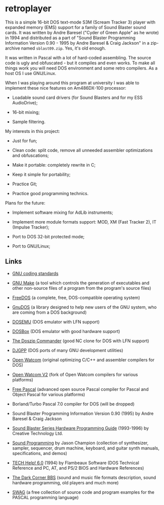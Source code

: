 # retroplayer

This is a simple 16-bit DOS text-mode S3M (Scream Tracker 3) player with expanded memory (EMS) support for a family of Sound Blaster sound cards. It was written by Andre Baresel ("Cyder of Green Apple" as he wrote) in 1994 and distributed as a part of "Sound Blaster Programming Information Version 0.90 - 1995 by Andre Baresel & Craig Jackson" in a zip-archive named `sblast09.zip`. Yes, it's old enough.

It was written in Pascal with a lot of hard-coded assembling. The source code is ugly and obfuscated - but it compiles and even works. To make all things work you will need DOS environment and some retro compilers. As a host OS I use GNU/Linux.

When I was playing around this program at university I was able to implement these nice features on Am486DX-100 processor:

* Loadable sound card drivers (for Sound Blasters and for my ESS AudioDrive);

* 16-bit mixing;

* Sample filtering.

My interests in this project:

* Just for fun;

* Clean code: split code, remove all unneeded assembler optimizations and obfuscations;

* Make it portable: completely rewrite in C;

* Keep it simple for portability;

* Practice Git;

* Practice good programming technics.

Plans for the future:

* Implement software mixing for AdLib instruments;

* Implement more module formats support: MOD, XM (Fast Tracker 2), IT (Impulse Tracker);

* Port to DOS 32-bit protected mode;

* Port to GNU/Linux;

## Links

* [GNU coding standards](https://www.gnu.org/prep/standards/)

* [GNU Make](https://www.gnu.org/software/make/) (a tool which controls the generation of executables and other non-source files of a program from the program's source files)

* [FreeDOS](http://www.freedos.org/) (a complete, free, DOS-compatible operating system)

* [GnuDOS](https://www.gnu.org/software/gnudos/) (a library designed to help new users of the GNU system, who are coming from a DOS background)

* [DOSEMU](http://www.dosemu.org/) (DOS emulator with LFN support)

* [DOSBox](http://www.dosbox.com/) (DOS emulator with good hardware support)

* [The Doszip Commander](https://sourceforge.net/projects/doszip/) (good NC clone for DOS with LFN support)

* [DJGPP](http://www.delorie.com/djgpp/) (DOS ports of many GNU development utilities)

* [Open Watcom](http://www.openwatcom.org/) (original optimizing C/C++ and assembler compilers for DOS)

* [Open Watcom V2](https://github.com/open-watcom) (fork of Open Watcom compilers for various platforms)

* [Free Pascal](http://freepascal.org/) (advanced open source Pascal compiler for Pascal and Object Pascal for various platforms)

* Borland/Turbo Pascal 7.0 compiler for DOS (will be dropped)

* Sound Blaster Programming Information Version 0.90 (1995) by Andre Baresel & Craig Jackson

* [Sound Blaster Series Hardware Programming Guide](https://pdos.csail.mit.edu/6.828/2008/readings/hardware/SoundBlaster.pdf) (1993-1996) by Creative Technology Ltd.

* [Sound Programming](https://soundprogramming.net/) by Jason Champion (collection of synthesizer, sampler, sequencer, drum machine, keyboard, and guitar synth manuals, specifications, and demos)

* [TECH Help! 6.0](http://www.techhelpmanual.com/) (1994) by Flambeaux Software (DOS Technical Reference and PC, AT, and PS/2 BIOS and Hardware References)

* [The Dark Corner BBS](http://www.dcee.net/) (sound and music file formats description, sound hardware programming, old players and much more)

* [SWAG](http://www.retroarchive.org/swag/) (a free collection of source code and program examples for the PASCAL programming language)
